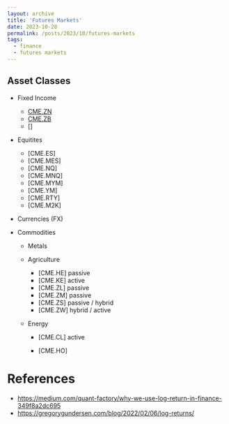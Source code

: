 ```yaml
---
layout: archive
title: 'Futures Markets'
date: 2023-10-28
permalink: /posts/2023/10/futures-markets
tags:
  - finance
  - futures markets
---
```


## Asset Classes
- Fixed Income
  - [CME.ZN](https://www.cmegroup.com/markets/interest-rates/us-treasury/10-year-us-treasury-note.html)
  - [CME.ZB](https://www.cmegroup.com/markets/interest-rates/us-treasury/30-year-us-treasury-bond.html)
  - []

- Equitites
  - [CME.ES]
  - [CME.MES]
  - [CME.NQ]
  - [CME.MNQ]
  - [CME.MYM]
  - [CME.YM]
  - [CME.RTY]
  - [CME.M2K]

- Currencies (FX)
- Commodities
  - Metals
  - Agriculture
    - [CME.HE] passive
    - [CME.KE] active
    - [CME.ZL] passive
    - [CME.ZM] passive
    - [CME.ZS] passive / hybrid
    - [CME.ZW] hybrid / active

  - Energy
    - [CME.CL] active

    - [CME.HO]

References
======
- https://medium.com/quant-factory/why-we-use-log-return-in-finance-349f8a2dc695
- https://gregorygundersen.com/blog/2022/02/06/log-returns/


